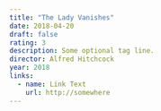 ```yaml
---
title: "The Lady Vanishes"
date: 2018-04-20
draft: false
rating: 3
description: Some optional tag line.
director: Alfred Hitchcock
year: 2018
links:
  - name: Link Text
    url: http://somewhere
---
```

